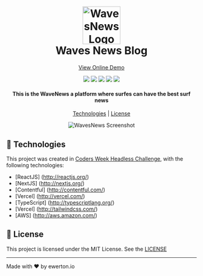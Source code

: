 <h1 align="center">
    <img src="https://i.ibb.co/rd09x9b/wnlogo4x.png" alt="WavesNews Logo" height="100" />
    <br/>
    Waves News Blog
</h1>

<p align="center">
    <a href="vercel.com">View Online Demo</a>
    <br/>
</p>
<p align="center">
   <img src="https://img.shields.io/github/languages/top/ewertonfragoso/wavesnews">
   <img src="https://img.shields.io/github/issues/ewertonfragoso/wavesnews">
   <img src="https://img.shields.io/github/forks/ewertonfragoso/wavesnews">
   <img src="https://img.shields.io/github/stars/ewertonfragoso/wavesnews">
   <img src="https://img.shields.io/github/license/ewertonfragoso/wavesnews">
</p>

<h4 align="center">
This is the WaveNews a platform where surfes can have the best surf news
</h4>

<p align="center">
    <a href="#rocket-technologies">Technologies</a> | <a href="#memo-license">License</a>
    <br/>
</p>

<p align="center">
<img src="https://i.ibb.co/L66PQ78/wnscreenshot.png" alt="WavesNews Screenshot"  />
 <br/>
</p>

## :rocket: Technologies 

This project was created in <a href="https://coders-week.codersclub.com.br/">Coders Week Headless Challenge</a>, with the following technologies:

- [ReactJS] (http://reactjs.org/)
- [NextJS] (http://nextjs.org/)
- [Contentful] (http://contentful.com/)
- [Vercel] (http://vercel.com/)
- [TypeScript] (http://typescriptlang.org/)
- [Vercel] (http://tailwindcss.com/)
- [AWS] (http://aws.amazon.com/)

## :memo: License 

This project is licensed under the MIT License. See the [LICENSE](http://www.opensource.org/licenses/MIT)

---

Made with :heart: by ewerton.io